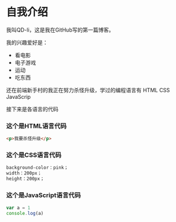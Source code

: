 # 自我介绍
我叫QD-li，这是我在GitHub写的第一篇博客。

我的兴趣爱好是：

* 看电影
* 电子游戏
* 运动
* 吃东西

还在前端新手村的我正在努力杀怪升级，学过的编程语言有 HTML CSS JavaScrip

接下来是各语言的代码

### 这个是HTML语言代码
```HTML
<p>我要杀怪升级</p>
```
### 这个是CSS语言代码
```CSS
background-color：pink；
width：200px；
height：200px；
```
### 这个是JavaScript语言代码
```JavaScript
var a = 1
console.log(a)
```
